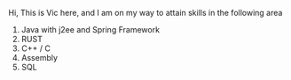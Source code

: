 Hi, This is Vic here, and I am on my way to attain skills in the following area
  1) Java with j2ee and Spring Framework
  2) RUST
  3) C++ / C
  4) Assembly
  5) SQL
